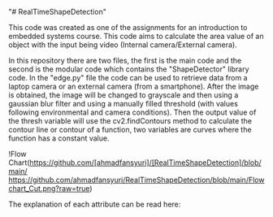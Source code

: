 "# RealTimeShapeDetection" 

This code was created as one of the assignments for an introduction to embedded systems course. This code aims to calculate the area value of an object with the input being video (Internal camera/External camera).

In this repository there are two files, the first is the main code and the second is the modular code which contains the "ShapeDetector" library code. In the "edge.py" file the code can be used to retrieve data from a laptop camera or an external camera (from a smartphone). After the image is obtained, the image will be changed to grayscale and then using a gaussian blur filter and using a manually filled threshold (with values following environmental and camera conditions). Then the output value of the thresh variable will use the cv2.findContours method to calculate the contour line or contour of a function, two variables are curves where the function has a constant value.


!Flow Chart(https://github.com/[ahmadfansyuri]/[RealTimeShapeDetection]/blob/main/
https://github.com/ahmadfansyuri/RealTimeShapeDetection/blob/main/Flowchart_Cut.png?raw=true)

The explanation of each attribute can be read here:

